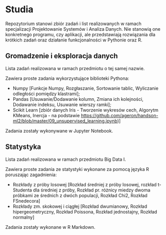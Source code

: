 # Studia
Repozytorium stanowi zbiór zadań i list realizowanych w ramach specjalizacji Projektowanie Systemów i Analiza Danych. Nie stanowią one konkretnego programu, czy aplikacji, ale przedstawiają rozwiązania dla krótkich zadań oraz działanie funkcjonalności w Pythonie oraz R. 

## Gromadzenie i eksploracja danych

Lista zadań realizowana w ramach przedmiotu o tej samej nazwie. 

Zawiera proste zadania wykorzystujące biblioteki Pythona:
- Numpy [Funkcje Numpy, Rozgłaszanie, Sortowanie tablic, Wyliczanie odległości pomiędzy klastrami]; 
- Pandas [Usuwanie/Dodawanie kolumn, Zmiana ich kolejności, Dodawanie indeksu, Usuwanie wierszy ramki]; 
- Scikit Learn [zbiór danych Iris - Tworzenie wykresów cech, Algorytm KMeans, Inercja - na podstawie https://github.com/ageron/handson-ml2/blob/master/09_unsupervised_learning.ipynb)]

Zadania zostały wykonywane w Jupyter Notebook.


## Statystyka

Lista zadań realizowana w ramach przedmiotu Big Data I. 

Zawiera proste zadania ze statystyki wykonane za pomocą języka R poruszając zagadnienia: 
- Rozkłady z próby losowej [Rozkład średniej z próby losowej, rozkład t-Studenta dla średniej z próby, Rozkład pr. różnicy miedzy dwoma próbkami ze średnich z dwóch populacji, Rozkład Chi2, Rozkład FSnedecora]
- Rozkłady zm. skokowej i ciągłej [Rozkład dwumianowy, Rozkład hipergeometryczny, Rozkład Poissona, Rozkład jednostajny, Rozkład normalny]

Zadania zostały wykonane w R Markdown.
